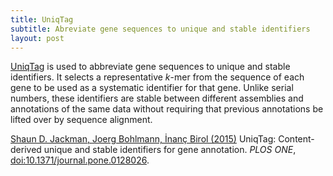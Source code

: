 ```yaml
---
title: UniqTag
subtitle: Abreviate gene sequences to unique and stable identifiers
layout: post
---
```


[UniqTag](https://github.com/sjackman/uniqtag) is used to abbreviate gene sequences to unique and stable identifiers. It selects a representative *k*-mer from the sequence of each gene to be used as a systematic identifier for that gene. Unlike serial numbers, these identifiers are stable between different assemblies and annotations of the same data without requiring that previous annotations be lifted over by sequence alignment.

[Shaun D. Jackman, Joerg Bohlmann, İnanç Birol (2015)](https://github.com/sjackman/uniqtag-paper)
UniqTag: Content-derived unique and stable identifiers for gene annotation.
*PLOS ONE*, [doi:10.1371/journal.pone.0128026](http://dx.doi.org/10.1371/journal.pone.0128026).
